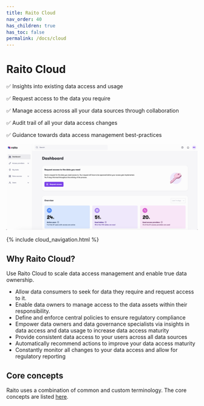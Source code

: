 ```yaml
---
title: Raito Cloud
nav_order: 40
has_children: true
has_toc: false
permalink: /docs/cloud
---
```


# Raito Cloud

✅ Insights into existing data access and usage

✅ Request access to the data you require

✅ Manage access across all your data sources through collaboration

✅ Audit trail of all your data access changes

✅ Guidance towards data access management best-practices

![Raito Overview](/assets/images/cloud/dashboard.png)


{% include cloud_navigation.html %}

## Why Raito Cloud?

Use Raito Cloud to scale data access management and enable true data ownership.

- Allow data consumers to seek for data they require and request access to it.
- Enable data owners to manage access to the data assets within their responsibility.
- Define and enforce central policies to ensure regulatory compliance
- Empower data owners and data governance specialists via insights in data access and data usage to increase data access maturity
- Provide consistent data access to your users across all data sources
- Automatically recommend actions to improve your data access maturity
- Constantly monitor all changes to your data access and allow for regulatory reporting

## Core concepts

Raito uses a combination of common and custom terminology. The core concepts are listed [here](/docs/overview/concepts).
